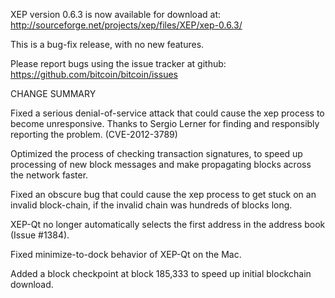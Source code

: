 XEP version 0.6.3 is now available for download at:
  http://sourceforge.net/projects/xep/files/XEP/xep-0.6.3/

This is a bug-fix release, with no new features.

Please report bugs using the issue tracker at github:
  https://github.com/bitcoin/bitcoin/issues

CHANGE SUMMARY

Fixed a serious denial-of-service attack that could cause the
xep process to become unresponsive. Thanks to Sergio Lerner
for finding and responsibly reporting the problem. (CVE-2012-3789)

Optimized the process of checking transaction signatures, to
speed up processing of new block messages and make propagating
blocks across the network faster.

Fixed an obscure bug that could cause the xep process to get
stuck on an invalid block-chain, if the invalid chain was
hundreds of blocks long.

XEP-Qt no longer automatically selects the first address
in the address book (Issue #1384).

Fixed minimize-to-dock behavior of XEP-Qt on the Mac.

Added a block checkpoint at block 185,333 to speed up initial
blockchain download.

